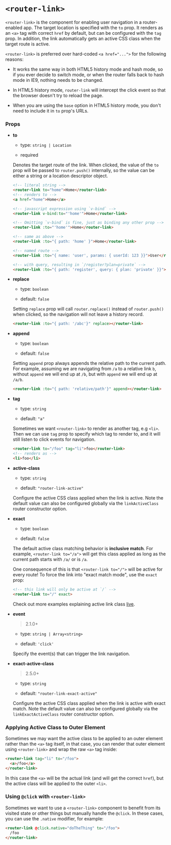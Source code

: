 # `<router-link>`

`<router-link>` is the component for enabling user navigation in a router-enabled app. The target location is specified with the `to` prop. It renders as an `<a>` tag with correct `href` by default, but can be configured with the `tag` prop. In addition, the link automatically gets an active CSS class when the target route is active.

`<router-link>` is preferred over hard-coded `<a href="...">` for the following reasons:

- It works the same way in both HTML5 history mode and hash mode, so if you ever decide to switch mode, or when the router falls back to hash mode in IE9, nothing needs to be changed.

- In HTML5 history mode, `router-link` will intercept the click event so that the browser doesn't try to reload the page.

- When you are using the `base` option in HTML5 history mode, you don't need to include it in `to` prop's URLs.

### Props

- **to**

  - type: `string | Location`

  - required

  Denotes the target route of the link. When clicked, the value of the `to` prop will be passed to `router.push()` internally, so the value can be either a string or a location descriptor object.

  ``` html
  <!-- literal string -->
  <router-link to="home">Home</router-link>
  <!-- renders to -->
  <a href="home">Home</a>

  <!-- javascript expression using `v-bind` -->
  <router-link v-bind:to="'home'">Home</router-link>

  <!-- Omitting `v-bind` is fine, just as binding any other prop -->
  <router-link :to="'home'">Home</router-link>

  <!-- same as above -->
  <router-link :to="{ path: 'home' }">Home</router-link>

  <!-- named route -->
  <router-link :to="{ name: 'user', params: { userId: 123 }}">User</router-link>

  <!-- with query, resulting in `/register?plan=private` -->
  <router-link :to="{ path: 'register', query: { plan: 'private' }}">Register</router-link>
  ```

- **replace**

  - type: `boolean`

  - default: `false`

  Setting `replace` prop will call `router.replace()` instead of `router.push()` when clicked, so the navigation will not leave a history record.

  ``` html
  <router-link :to="{ path: '/abc'}" replace></router-link>
  ```

- **append**

  - type: `boolean`

  - default: `false`

  Setting `append` prop always appends the relative path to the current path. For example, assuming we are navigating from `/a` to a relative link `b`, without `append` we will end up at `/b`, but with `append` we will end up at `/a/b`.

  ``` html
  <router-link :to="{ path: 'relative/path'}" append></router-link>
  ```

- **tag**

  - type: `string`

  - default: `"a"`

  Sometimes we want `<router-link>` to render as another tag, e.g `<li>`. Then we can use `tag` prop to specify which tag to render to, and it will still listen to click events for navigation.

  ``` html
  <router-link to="/foo" tag="li">foo</router-link>
  <!-- renders as -->
  <li>foo</li>
  ```

- **active-class**

  - type: `string`

  - default: `"router-link-active"`

  Configure the active CSS class applied when the link is active. Note the default value can also be configured globally via the `linkActiveClass` router constructor option.

- **exact**

  - type: `boolean`

  - default: `false`

  The default active class matching behavior is **inclusive match**. For example, `<router-link to="/a">` will get this class applied as long as the current path starts with `/a/` or is `/a`.

  One consequence of this is that `<router-link to="/">` will be active for every route! To force the link into "exact match mode", use the `exact` prop:

  ``` html
  <!-- this link will only be active at `/` -->
  <router-link to="/" exact>
  ```

  Check out more examples explaining active link class [live](https://jsfiddle.net/8xrk1n9f/).

- **event**

  > 2.1.0+

  - type: `string | Array<string>`

  - default: `'click'`

  Specify the event(s) that can trigger the link navigation.

- **exact-active-class**

  > 2.5.0+

  - type: `string`

  - default: `"router-link-exact-active"`

  Configure the active CSS class applied when the link is active with exact match. Note the default value can also be configured globally via the `linkExactActiveClass` router constructor option.

### Applying Active Class to Outer Element

Sometimes we may want the active class to be applied to an outer element rather than the `<a>` tag itself, in that case, you can render that outer element using `<router-link>` and wrap the raw `<a>` tag inside:

``` html
<router-link tag="li" to="/foo">
  <a>/foo</a>
</router-link>
```

In this case the `<a>` will be the actual link (and will get the correct `href`), but the active class will be applied to the outer `<li>`.

### Using `@click` with `<router-link>`

Sometimes we want to use a `<router-link>` component to benefit from its visited state or other things but manually handle the `@click`. In these cases, you can use the `.native` modifier, for example:

```html
<router-link @click.native="doTheThing" to="/foo">
  /foo
</router-link>
```